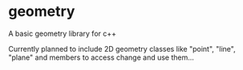 # geometry
A basic geometry library for c++

Currently planned to include 2D geometry classes like "point", "line", "plane" and members to access change and use them...
